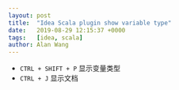 ```yaml
---
layout: post
title:  "Idea Scala plugin show variable type"
date:   2019-08-29 12:15:37 +0000
tags:   [idea, scala]
author: Alan Wang
---
```


- `CTRL + SHIFT + P` 显示变量类型
- `CTRL + J` 显示文档
